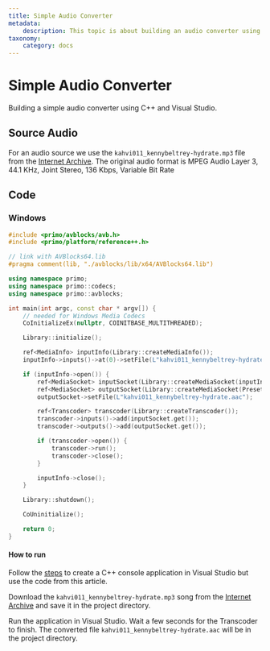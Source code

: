 ```yaml
---
title: Simple Audio Converter
metadata:
    description: This topic is about building an audio converter using C++ and Visual Studio.
taxonomy:
    category: docs
---
```


# Simple Audio Converter

Building a simple audio converter using C++ and Visual Studio.

## Source Audio

For an audio source we use the `kahvi011_kennybeltrey-hydrate.mp3` file from the [Internet Archive](https://archive.org/details/kahvi011). The original audio format is MPEG Audio Layer 3, 44.1 KHz, Joint Stereo, 136 Kbps, Variable Bit Rate

## Code

### Windows

``` cpp
#include <primo/avblocks/avb.h>
#include <primo/platform/reference++.h>

// link with AVBlocks64.lib
#pragma comment(lib, "./avblocks/lib/x64/AVBlocks64.lib")

using namespace primo;
using namespace primo::codecs;
using namespace primo::avblocks;

int main(int argc, const char * argv[]) {
    // needed for Windows Media Codecs
    CoInitializeEx(nullptr, COINITBASE_MULTITHREADED);

    Library::initialize();

    ref<MediaInfo> inputInfo(Library::createMediaInfo());
    inputInfo->inputs()->at(0)->setFile(L"kahvi011_kennybeltrey-hydrate.mp3");

    if (inputInfo->open()) {
        ref<MediaSocket> inputSocket(Library::createMediaSocket(inputInfo.get()));
        ref<MediaSocket> outputSocket(Library::createMediaSocket(Preset::Audio::Generic::AAC));
        outputSocket->setFile(L"kahvi011_kennybeltrey-hydrate.aac");

        ref<Transcoder> transcoder(Library::createTranscoder());
        transcoder->inputs()->add(inputSocket.get());
        transcoder->outputs()->add(outputSocket.get());

        if (transcoder->open()) {
            transcoder->run();
            transcoder->close();
        }

        inputInfo->close();
    }

    Library::shutdown();

    CoUninitialize();

    return 0;
}
```

#### How to run   

Follow the [steps](../getting-started-windows/create-a-c-plus-console-app-in-visual-studio) to create a C++ console application in Visual Studio but use the code from this article. 

Download the `kahvi011_kennybeltrey-hydrate.mp3` song from the [Internet Archive](https://archive.org/details/kahvi011) and save it in the project directory.

Run the application in Visual Studio. Wait a few seconds for the Transcoder to finish. The converted file `kahvi011_kennybeltrey-hydrate.aac` will be in the project directory.

